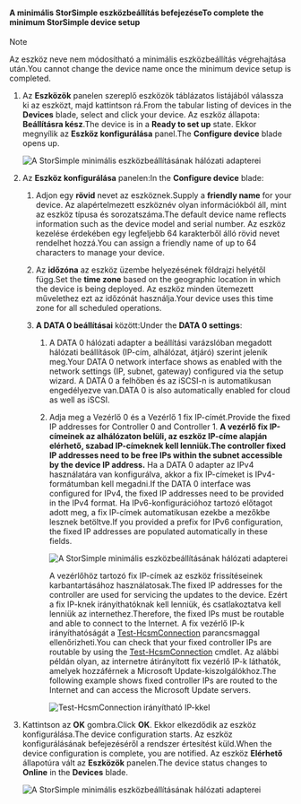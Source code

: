 <!--author=alkohli last changed: 01/12/17-->

#### <a name="to-complete-the-minimum-storsimple-device-setup"></a><span data-ttu-id="c84bf-101">A minimális StorSimple eszközbeállítás befejezése</span><span class="sxs-lookup"><span data-stu-id="c84bf-101">To complete the minimum StorSimple device setup</span></span>

   > [!NOTE]
   > <span data-ttu-id="c84bf-102">Az eszköz neve nem módosítható a minimális eszközbeállítás végrehajtása után.</span><span class="sxs-lookup"><span data-stu-id="c84bf-102">You cannot change the device name once the minimum device setup is completed.</span></span>
   
1. <span data-ttu-id="c84bf-103">Az **Eszközök** panelen szereplő eszközök táblázatos listájából válassza ki az eszközt, majd kattintson rá.</span><span class="sxs-lookup"><span data-stu-id="c84bf-103">From the tabular listing of devices in the **Devices** blade, select and click your device.</span></span> <span data-ttu-id="c84bf-104">Az eszköz állapota: **Beállításra kész**.</span><span class="sxs-lookup"><span data-stu-id="c84bf-104">The device is in a **Ready to set up** state.</span></span> <span data-ttu-id="c84bf-105">Ekkor megnyílik az **Eszköz konfigurálása** panel.</span><span class="sxs-lookup"><span data-stu-id="c84bf-105">The **Configure device** blade opens up.</span></span>

     ![A StorSimple minimális eszközbeállításának hálózati adapterei](./media/storsimple-8000-complete-minimum-device-setup-u2/step4minconfig1.png)

2. <span data-ttu-id="c84bf-107">Az **Eszköz konfigurálása** panelen:</span><span class="sxs-lookup"><span data-stu-id="c84bf-107">In the **Configure device** blade:</span></span>
   
   1. <span data-ttu-id="c84bf-108">Adjon egy **rövid** nevet az eszköznek.</span><span class="sxs-lookup"><span data-stu-id="c84bf-108">Supply a **friendly name** for your device.</span></span> <span data-ttu-id="c84bf-109">Az alapértelmezett eszköznév olyan információkból áll, mint az eszköz típusa és sorozatszáma.</span><span class="sxs-lookup"><span data-stu-id="c84bf-109">The default device name reflects information such as the device model and serial number.</span></span> <span data-ttu-id="c84bf-110">Az eszköz kezelése érdekében egy legfeljebb 64 karakterből álló rövid nevet rendelhet hozzá.</span><span class="sxs-lookup"><span data-stu-id="c84bf-110">You can assign a friendly name of up to 64 characters to manage your device.</span></span>
   2. <span data-ttu-id="c84bf-111">Az **időzóna** az eszköz üzembe helyezésének földrajzi helyétől függ.</span><span class="sxs-lookup"><span data-stu-id="c84bf-111">Set the **time zone** based on the geographic location in which the device is being deployed.</span></span> <span data-ttu-id="c84bf-112">Az eszköz minden ütemezett művelethez ezt az időzónát használja.</span><span class="sxs-lookup"><span data-stu-id="c84bf-112">Your device uses this time zone for all scheduled operations.</span></span>
   3. <span data-ttu-id="c84bf-113">**A DATA 0 beállításai** között:</span><span class="sxs-lookup"><span data-stu-id="c84bf-113">Under the **DATA 0 settings**:</span></span>

       1. <span data-ttu-id="c84bf-114">A DATA 0 hálózati adapter a beállítási varázslóban megadott hálózati beállítások (IP-cím, alhálózat, átjáró) szerint jelenik meg.</span><span class="sxs-lookup"><span data-stu-id="c84bf-114">Your DATA 0 network interface shows as enabled with the network settings (IP, subnet, gateway) configured via the setup wizard.</span></span> <span data-ttu-id="c84bf-115">A DATA 0 a felhőben és az iSCSI-n is automatikusan engedélyezve van.</span><span class="sxs-lookup"><span data-stu-id="c84bf-115">DATA 0 is also automatically enabled for cloud as well as iSCSI.</span></span>

       2. <span data-ttu-id="c84bf-116">Adja meg a Vezérlő 0 és a Vezérlő 1 fix IP-címét.</span><span class="sxs-lookup"><span data-stu-id="c84bf-116">Provide the fixed IP addresses for Controller 0 and Controller 1.</span></span> <span data-ttu-id="c84bf-117">**A vezérlő fix IP-címeinek az alhálózaton belüli, az eszköz IP-címe alapján elérhető, szabad IP-címeknek kell lenniük.**</span><span class="sxs-lookup"><span data-stu-id="c84bf-117">**The controller fixed IP addresses need to be free IPs within the subnet accessible by the device IP address.**</span></span> <span data-ttu-id="c84bf-118">Ha a DATA 0 adapter az IPv4 használatára van konfigurálva, akkor a fix IP-címeket is IPv4-formátumban kell megadni.</span><span class="sxs-lookup"><span data-stu-id="c84bf-118">If the DATA 0 interface was configured for IPv4, the fixed IP addresses need to be provided in the IPv4 format.</span></span> <span data-ttu-id="c84bf-119">Ha IPv6-konfigurációhoz tartozó előtagot adott meg, a fix IP-címek automatikusan ezekbe a mezőkbe lesznek betöltve.</span><span class="sxs-lookup"><span data-stu-id="c84bf-119">If you provided a prefix for IPv6 configuration, the fixed IP addresses are populated automatically in these fields.</span></span>

            ![A StorSimple minimális eszközbeállításának hálózati adapterei](./media/storsimple-8000-complete-minimum-device-setup-u2/step4minconfig2.png)

            <span data-ttu-id="c84bf-121">A vezérlőhöz tartozó fix IP-címek az eszköz frissítéseinek karbantartásához használatosak.</span><span class="sxs-lookup"><span data-stu-id="c84bf-121">The fixed IP addresses for the controller are used for servicing the updates to the device.</span></span> <span data-ttu-id="c84bf-122">Ezért a fix IP-knek irányíthatóknak kell lenniük, és csatlakoztatva kell lenniük az internethez.</span><span class="sxs-lookup"><span data-stu-id="c84bf-122">Therefore, the fixed IPs must be routable and able to connect to the Internet.</span></span> <span data-ttu-id="c84bf-123">A fix vezérlő IP-k irányíthatóságát a [Test-HcsmConnection][Test] parancsmaggal ellenőrizheti.</span><span class="sxs-lookup"><span data-stu-id="c84bf-123">You can check that your fixed controller IPs are routable by using the [Test-HcsmConnection][Test] cmdlet.</span></span> <span data-ttu-id="c84bf-124">Az alábbi példán olyan, az internetre átirányított fix vezérlő IP-k láthatók, amelyek hozzáférnek a Microsoft Update-kiszolgálókhoz.</span><span class="sxs-lookup"><span data-stu-id="c84bf-124">The following example shows fixed controller IPs are routed to the Internet and can access the Microsoft Update servers.</span></span>

            ![Test-HcsmConnection irányítható IP-kkel](./media/storsimple-8000-complete-minimum-device-setup-u2/step4minconfig3.png)

1. <span data-ttu-id="c84bf-126">Kattintson az **OK** gombra.</span><span class="sxs-lookup"><span data-stu-id="c84bf-126">Click **OK**.</span></span> <span data-ttu-id="c84bf-127">Ekkor elkezdődik az eszköz konfigurálása.</span><span class="sxs-lookup"><span data-stu-id="c84bf-127">The device configuration starts.</span></span> <span data-ttu-id="c84bf-128">Az eszköz konfigurálásának befejezéséről a rendszer értesítést küld.</span><span class="sxs-lookup"><span data-stu-id="c84bf-128">When the device configuration is complete, you are notified.</span></span> <span data-ttu-id="c84bf-129">Az eszköz **Elérhető** állapotúra vált az **Eszközök** panelen.</span><span class="sxs-lookup"><span data-stu-id="c84bf-129">The device status changes to **Online** in the **Devices** blade.</span></span>

    ![A StorSimple minimális eszközbeállításának hálózati adapterei](./media/storsimple-8000-complete-minimum-device-setup-u2/step4minconfig4.png)

<!--Link reference-->
[Test]: https://technet.microsoft.com/library/dn715782(v=wps.630).aspx
